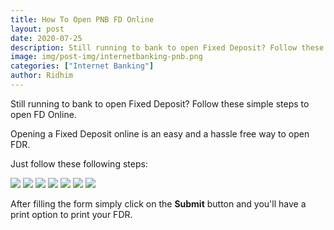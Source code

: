 ```yaml
---
title: How To Open PNB FD Online
layout: post
date: 2020-07-25
description: Still running to bank to open Fixed Deposit? Follow these simple steps to open FD Online.
image: img/post-img/internetbanking-pnb.png
categories: ["Internet Banking"]
author: Ridhim
---
```


Still running to bank to open Fixed Deposit? Follow these simple steps to open FD Online.

Opening a Fixed Deposit online is an easy and a hassle free way to open FDR.

Just follow these following steps:

<img src="https://dl.dropboxusercontent.com/s/wcacztcf9nz3qyc/PNB-INTERNET-BANKING-01.png?dl=0" />

<img src="https://dl.dropboxusercontent.com/s/3hniia969dkhv9h/PNB-INTERNET-BANKING-02.png?dl=0" />

<img src="https://dl.dropboxusercontent.com/s/dfm2hfvns7mm2ne/PNB-INTERNET-BANKING-03.png?dl=0" />

<img src="https://dl.dropboxusercontent.com/s/qhr8ggv6zdb4kcd/PNB-INTERNET-BANKING-04.png?dl=0" />

<img src="https://dl.dropboxusercontent.com/s/zlrgryslk4gu2uc/PNB-INTERNET-BANKING-05.png?dl=0" />

<img src="https://dl.dropboxusercontent.com/s/x6hx3t1i8a6o1ph/PNB-INTERNET-BANKING-06.png?dl=0" />

<img src="https://dl.dropboxusercontent.com/s/79ov7y7j6olbh9a/PNB-INTERNET-BANKING-07.png?dl=0" />

After filling the form simply click on the **Submit** button and you'll have a print option to print your FDR.



